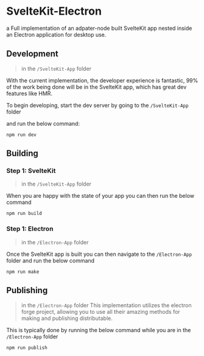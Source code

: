 # SvelteKit-Electron
a Full implementation of an adpater-node built SvelteKit app nested inside an Electron application for desktop use.

## Development
> in the `/SvelteKit-App` folder

With the current implementation, the developer experience is fantastic, 99% of the work being done will be in the SvelteKit app, which has great dev features like HMR.

To begin developing, start the dev server by going to the `/SvelteKit-App` folder

and run the below command:
```
npm run dev
``` 


## Building

### Step 1: SvelteKit
> in the `/SvelteKit-App` folder

When you are happy with the state of your app you can then run the below command 
```
npm run build
```


### Step 1: Electron
> in the `/Electron-App` folder

Once the SvelteKit app is built you can then navigate to the `/Electron-App` folder and run the below command 
```
npm run make
```


## Publishing
> in the `/Electron-App` folder
This implementation utilizes the electron forge project, allowing you to use all their amazing methods for making and publishing distributable.

This is typically done by running the below command while you are in the `/Electron-App` folder

```
npm run publish
```
